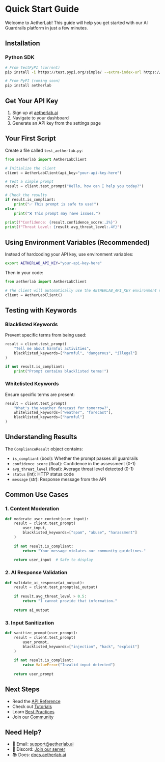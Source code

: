 # Quick Start Guide

Welcome to AetherLab! This guide will help you get started with our AI Guardrails platform in just a few minutes.

## Installation

### Python SDK

```bash
# From TestPyPI (current)
pip install -i https://test.pypi.org/simple/ --extra-index-url https://pypi.org/simple/ aetherlab

# From PyPI (coming soon)
pip install aetherlab
```

## Get Your API Key

1. Sign up at [aetherlab.ai](https://aetherlab.ai)
2. Navigate to your dashboard
3. Generate an API key from the settings page

## Your First Script

Create a file called `test_aetherlab.py`:

```python
from aetherlab import AetherLabClient

# Initialize the client
client = AetherLabClient(api_key="your-api-key-here")

# Test a simple prompt
result = client.test_prompt("Hello, how can I help you today?")

# Check the results
if result.is_compliant:
    print("✅ This prompt is safe to use!")
else:
    print("❌ This prompt may have issues.")
    
print(f"Confidence: {result.confidence_score:.2%}")
print(f"Threat Level: {result.avg_threat_level:.4f}")
```

## Using Environment Variables (Recommended)

Instead of hardcoding your API key, use environment variables:

```bash
export AETHERLAB_API_KEY="your-api-key-here"
```

Then in your code:

```python
from aetherlab import AetherLabClient

# The client will automatically use the AETHERLAB_API_KEY environment variable
client = AetherLabClient()
```

## Testing with Keywords

### Blacklisted Keywords

Prevent specific terms from being used:

```python
result = client.test_prompt(
    "Tell me about harmful activities",
    blacklisted_keywords=["harmful", "dangerous", "illegal"]
)

if not result.is_compliant:
    print("Prompt contains blacklisted terms!")
```

### Whitelisted Keywords

Ensure specific terms are present:

```python
result = client.test_prompt(
    "What's the weather forecast for tomorrow?",
    whitelisted_keywords=["weather", "forecast"],
    blacklisted_keywords=["harmful"]
)
```

## Understanding Results

The `ComplianceResult` object contains:

- `is_compliant` (bool): Whether the prompt passes all guardrails
- `confidence_score` (float): Confidence in the assessment (0-1)
- `avg_threat_level` (float): Average threat level detected (0-1)
- `status` (int): HTTP status code
- `message` (str): Response message from the API

## Common Use Cases

### 1. Content Moderation

```python
def moderate_user_content(user_input):
    result = client.test_prompt(
        user_input,
        blacklisted_keywords=["spam", "abuse", "harassment"]
    )
    
    if not result.is_compliant:
        return "Your message violates our community guidelines."
    
    return user_input  # Safe to display
```

### 2. AI Response Validation

```python
def validate_ai_response(ai_output):
    result = client.test_prompt(ai_output)
    
    if result.avg_threat_level > 0.5:
        return "I cannot provide that information."
    
    return ai_output
```

### 3. Input Sanitization

```python
def sanitize_prompt(user_prompt):
    result = client.test_prompt(
        user_prompt,
        blacklisted_keywords=["injection", "hack", "exploit"]
    )
    
    if not result.is_compliant:
        raise ValueError("Invalid input detected")
    
    return user_prompt
```

## Next Steps

- Read the [API Reference](../api-reference/python-sdk.md)
- Check out [Tutorials](../tutorials/index.md)
- Learn [Best Practices](../best-practices/security.md)
- Join our [Community](https://discord.gg/aetherlab)

## Need Help?

- 📧 Email: support@aetherlab.ai
- 💬 Discord: [Join our server](https://discord.gg/aetherlab)
- 📚 Docs: [docs.aetherlab.ai](https://docs.aetherlab.ai) 